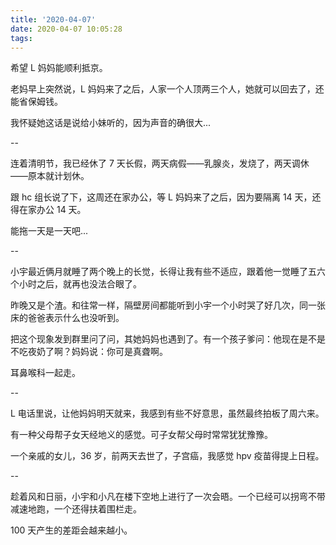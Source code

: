 ```yaml
---
title: '2020-04-07'
date: 2020-04-07 10:05:28
tags:
---
```


希望 L 妈妈能顺利抵京。

老妈早上突然说，L 妈妈来了之后，人家一个人顶两三个人，她就可以回去了，还能省保姆钱。

我怀疑她这话是说给小妹听的，因为声音的确很大...

--

连着清明节，我已经休了 7 天长假，两天病假——乳腺炎，发烧了，两天调休——原本就计划休。

跟 hc 组长说了下，这周还在家办公，等 L 妈妈来了之后，因为要隔离 14 天，还得在家办公 14 天。

能拖一天是一天吧...

--

小宇最近俩月就睡了两个晚上的长觉，长得让我有些不适应，跟着他一觉睡了五六个小时之后，就再也没法合眼了。

昨晚又是个渣。和往常一样，隔壁房间都能听到小宇一个小时哭了好几次，同一张床的爸爸表示什么也没听到。

把这个现象发到群里问了问，其她妈妈也遇到了。有一个孩子爹问：他现在是不是不吃夜奶了啊？妈妈说：你可是真聋啊。

耳鼻喉科一起走。

--

L 电话里说，让他妈妈明天就来，我感到有些不好意思，虽然最终拍板了周六来。

有一种父母帮子女天经地义的感觉。可子女帮父母时常常犹犹豫豫。

一个亲戚的女儿，36 岁，前两天去世了，子宫癌，我感觉 hpv 疫苗得提上日程。

--

趁着风和日丽，小宇和小凡在楼下空地上进行了一次会晤。一个已经可以拐弯不带减速地跑，一个还得扶着围栏走。

100 天产生的差距会越来越小。

